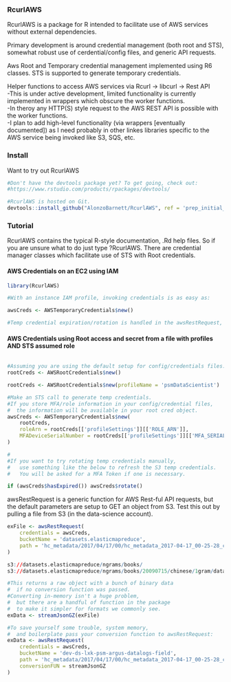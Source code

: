 ### RcurlAWS
RcurlAWS is a package for R intended to facilitate use of AWS services without external dependencies.

Primary development is around credential management (both root and STS), somewhat robust use of cerdential/config files, and generic API requests.

Aws Root and Temporary credential management implemented using R6 classes.  STS is supported to generate temporary credentials.

Helper functions to access AWS services via Rcurl -> libcurl -> Rest API  
-This is under active development, limited functionality is currently implemented in wrappers which obscure the worker functions.  
-In theroy any HTTP(S) style request to the AWS REST API is possible with the worker functions.  
-I plan to add high-level functionality (via wrappers [eventually documented]) as I need probably in other linkes libraries specific to the AWS service being invoked like S3, SQS, etc.  
 
### Install

Want to try out RcurlAWS

```R
#Don't have the devtools package yet? To get going, check out:
#https://www.rstudio.com/products/rpackages/devtools/

#RcurlAWS is hosted on Git.
devtools::install_github("AlonzoBarnett/RcurlAWS", ref = 'prep_initial_commit')
```
### Tutorial

RcurlAWS contains the typical R-style documentation, .Rd help files.  So if you are unsure what to do just type ?RcurlAWS.  There are credential manager classes which facilitate use of STS with Root credentials.

#### AWS Credentials on an EC2 using IAM

```R
library(RcurlAWS)

#With an instance IAM profile, invoking credentials is as easy as:

awsCreds <- AWSTemporaryCredentials$new()

#Temp credential expiration/rotation is handled in the awsRestRequest, so you shouldn't need to repeatedly check.

```

#### AWS Credentials using Root access and secret from a file with profiles AND STS assumed role
```R

#Assuming you are using the default setup for config/credentials files:
rootCreds <- AWSRootCredentials$new()

rootCreds <- AWSRootCredentials$new(profileName = 'psmDataScientist')

#Make an STS call to generate temp credentials.
#If you store MFA/role information in your config/credential files,
#  the information will be available in your root cred object.
awsCreds <- AWSTemporaryCredentials$new(
    rootCreds,
    roleArn = rootCreds[['profileSettings']][['ROLE_ARN']],
    MFADeviceSerialNumber = rootCreds[['profileSettings']][['MFA_SERIAL']]
)

#
#If you want to try rotating temp credentials manually,
#   use something like the below to refresh the S3 temp credentials.
#   You will be asked for a MFA Token if one is necessary.

if (awsCreds$hasExpired()) awsCreds$rotate()

```

awsRestRequest is a generic function for AWS Rest-ful API requests, but the default parameters are setup to GET an object from S3. Test this out by pulling a file from S3 (in the data-science account).

```R
exFile <- awsRestRequest(
    credentials = awsCreds,
    bucketName = 'datasets.elasticmapreduce',
    path = 'hc_metadata/2017/04/17/00/hc_metadata_2017-04-17_00-25-28_ce55ff92-2306-11e7-a536-0aa367d0d639_ef4ac2fc-c679-4232-9861-c7038efe1e3e.json.log.gz'
)

s3://datasets.elasticmapreduce/ngrams/books/
s3://datasets.elasticmapreduce/ngrams/books/20090715/chinese/1gram/data

#This returns a raw object with a bunch of binary data
#  if no conversion function was passed.
#Converting in-memory isn't a huge problem,
#  but there are a handful of function in the package
#  to make it simpler for formats we commonly see.
exData <- streamJsonGZ(exFile)

#To save yourself some trouble, system memory,
#  and boilerplate pass your conversion function to awsRestRequest:
exData <- awsRestRequest(
    credentials = awsCreds,
    bucketName = 'dev-ds-lxk-psm-argus-datalogs-field',
    path = 'hc_metadata/2017/04/17/00/hc_metadata_2017-04-17_00-25-28_ce55ff92-2306-11e7-a536-0aa367d0d639_ef4ac2fc-c679-4232-9861-c7038efe1e3e.json.log.gz',
    conversionFUN = streamJsonGZ
)
```